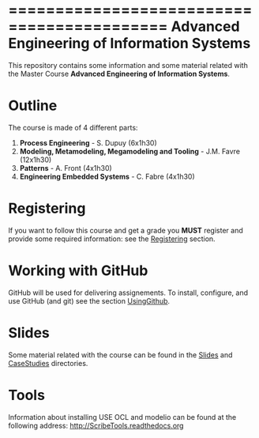 ===========================================
Advanced Engineering of Information Systems
===========================================

This repository contains some information and 
some material related with the
Master Course **Advanced Engineering of Information Systems**.

Outline
=======
The course is made of 4 different parts:

1. **Process Engineering** - S. Dupuy (6x1h30)
2. **Modeling, Metamodeling, Megamodeling and Tooling** - J.M. Favre (12x1h30)
3. **Patterns** - A. Front (4x1h30)
4. **Engineering Embedded Systems** - C. Fabre (4x1h30)

Registering
===========

If you want to follow this course and get a grade
you **MUST** register and provide some required information:
see the [Registering](Registering.md) section.

Working with GitHub
===================
GitHub will be used for delivering assignements. To install, configure, 
and use GitHub (and git) see the section [UsingGithub](UsingGithub.md).

Slides
======
Some material related with the course can be found 
in the [Slides](Slides) and [CaseStudies](CaseStudies) 
directories.

Tools
=====
Information about installing USE OCL and modelio can be found
at the following address: <http://ScribeTools.readthedocs.org>
